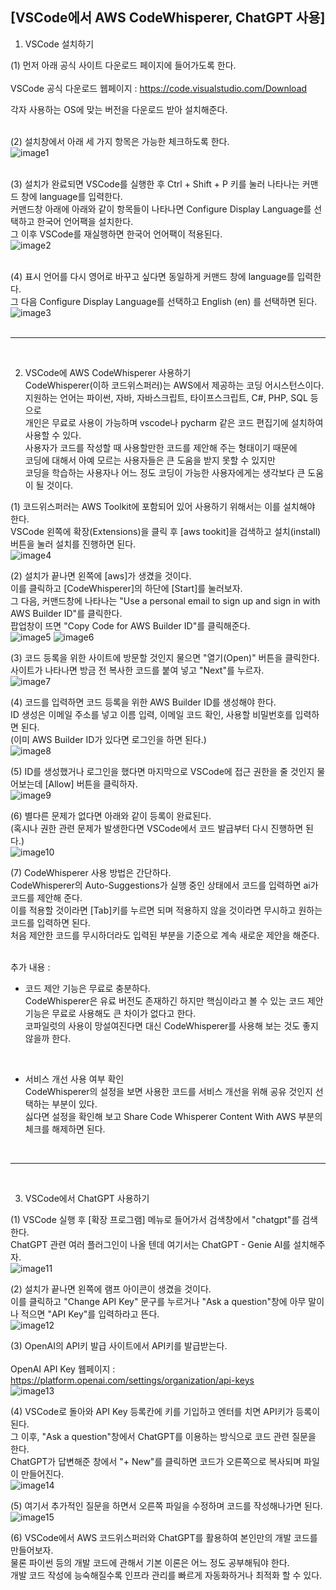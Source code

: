 ## [VSCode에서 AWS CodeWhisperer, ChatGPT 사용]

1. VSCode 설치하기
     
(1) 먼저 아래 공식 사이트 다운로드 페이지에 들어가도록 한다.   
<br/>
VSCode 공식 다운로드 웹페이지 : https://code.visualstudio.com/Download   

각자 사용하는 OS에 맞는 버전을 다운로드 받아 설치해준다.   
<br/> 
                
(2) 설치창에서 아래 세 가지 항목은 가능한 체크하도록 한다.              
![image1](https://github.com/user-attachments/assets/7ef8af05-39f4-4fe9-b6f1-a92f630882a7)
<br/><br/>
        
(3) 설치가 완료되면 VSCode를 실행한 후 Ctrl + Shift + P 키를 눌러 나타나는 커맨드 창에 language를 입력한다.   
커맨드창 아래에 아래와 같이 항목들이 나타나면 Configure Display Language를 선택하고 한국어 언어팩을 설치한다.      
그 이후 VSCode를 재실행하면 한국어 언어팩이 적용된다.      
![image2](https://github.com/user-attachments/assets/1b6448ca-92fd-42f8-a31d-59c085e94032)
<br/><br/>
                               
(4) 표시 언어를 다시 영어로 바꾸고 싶다면 동일하게 커맨드 창에 language를 입력한다.   
그 다음 Configure Display Language를 선택하고 English (en) 를 선택하면 된다.   
![image3](https://github.com/user-attachments/assets/25afb51b-05ba-4535-be40-bd36f03da20d)
<br/><br/>

---
<br/>

2. VSCode에 AWS CodeWhisperer 사용하기     
CodeWhisperer(이하 코드위스퍼러)는 AWS에서 제공하는 코딩 어시스턴스이다.       
지원하는 언어는 파이썬, 자바, 자바스크립트, 타이프스크립트, C#, PHP, SQL 등으로       
개인은 무료로 사용이 가능하며 vscode나 pycharm 같은 코드 편집기에 설치하여 사용할 수 있다.      
사용자가 코드를 작성할 때 사용할만한 코드를 제안해 주는 형태이기 때문에       
코딩에 대해서 아예 모르는 사용자들은 큰 도움을 받지 못할 수 있지만       
코딩을 학습하는 사용자나 어느 정도 코딩이 가능한 사용자에게는 생각보다 큰 도움이 될 것이다.      

(1) 코드위스퍼러는 AWS Toolkit에 포함되어 있어 사용하기 위해서는 이를 설치해야 한다.      
VSCode 왼쪽에 확장(Extensions)을 클릭 후 [aws tookit]을 검색하고 설치(install) 버튼을 눌러 설치를 진행하면 된다.   
![image4](https://github.com/user-attachments/assets/585ccd1f-ec3a-4631-9660-f2cc4469b1f3)
<br/>

(2) 설치가 끝나면 왼쪽에 [aws]가 생겼을 것이다.      
이를 클릭하고 [CodeWhisperer]의 하단에 [Start]를 눌러보자.      
그 다음, 커맨드창에 나타나는 "Use a personal email to sign up and sign in with AWS Builder ID"를 클릭한다.      
팝업창이 뜨면 "Copy Code for AWS Builder ID"를 클릭해준다.      
![image5](https://github.com/user-attachments/assets/d07df50c-92fb-40f8-87d1-dd189824bdcb)
![image6](https://github.com/user-attachments/assets/b75d1b07-5dce-44d6-a3c1-a365a2d0c410)
<br/>

(3) 코드 등록을 위한 사이트에 방문할 것인지 물으면 "열기(Open)" 버튼을 클릭한다.   
사이트가 나타나면 방금 전 복사한 코드를 붙여 넣고 "Next"를 누르자.   
![image7](https://github.com/user-attachments/assets/0e9c8122-ceaf-4714-b3f7-1f6a47450403)
<br/>

(4)  코드를 입력하면 코드 등록을 위한 AWS Builder ID를 생성해야 한다.   
ID 생성은 이메일 주소를 넣고 이름 입력, 이메일 코드 확인, 사용할 비밀번호를 입력하면 된다.   
(이미 AWS Builder ID가 있다면 로그인을 하면 된다.)   
![image8](https://github.com/user-attachments/assets/71ebcc1a-a6ea-4e9d-8031-72e06621168c)
<br/>

(5) ID를 생성했거나 로그인을 했다면 마지막으로 VSCode에 접근 권한을 줄 것인지 물어보는데 [Allow] 버튼을 클릭하자.        
![image9](https://github.com/user-attachments/assets/ddbb6513-8368-4a57-89e6-30903428dcc2)
<br/>

(6) 별다른 문제가 없다면 아래와 같이 등록이 완료된다.   
(혹시나 권한 관련 문제가 발생한다면 VSCode에서 코드 발급부터 다시 진행하면 된다.)   
![image10](https://github.com/user-attachments/assets/c45df823-96f8-44a6-a894-65889a64f07b)
<br/>

(7) CodeWhisperer 사용 방법은 간단하다.   
CodeWhisperer의 Auto-Suggestions가 실행 중인 상태에서 코드를 입력하면 ai가 코드를 제안해 준다.   
이를 적용할 것이라면 [Tab]키를 누르면 되며 적용하지 않을 것이라면 무시하고 원하는 코드를 입력하면 된다.   
처음 제안한 코드를 무시하더라도 입력된 부분을 기준으로 계속 새로운 제안을 해준다.   
<br/>

추가 내용 :     
- 코드 제안 기능은 무료로 충분하다.   
CodeWhisperer은 유료 버전도 존재하긴 하지만 핵심이라고 볼 수 있는 코드 제안 기능은 무료로 사용해도 큰 차이가 없다고 한다.   
코파일럿의 사용이 망설여진다면 대신 CodeWhisperer를 사용해 보는 것도 좋지 않을까 한다.
<br/>

- 서비스 개선 사용 여부 확인   
CodeWhisperer의 설정을 보면 사용한 코드를 서비스 개선을 위해 공유 것인지 선택하는 부분이 있다.   
싫다면 설정을 확인해 보고 Share Code Whisperer Content With AWS 부분의 체크를 해제하면 된다.   
<br/>

---
<br/>

3. VSCode에서 ChatGPT 사용하기
   
(1) VSCode 실행 후 [확장 프로그램] 메뉴로 들어가서 검색창에서 "chatgpt"를 검색한다.       
ChatGPT 관련 여러 플러그인이 나올 텐데 여기서는 ChatGPT - Genie AI를 설치해주자.   
![image11](https://github.com/user-attachments/assets/376da129-bc59-411a-8e30-c2b785ac7f2c)
<br/>

(2) 설치가 끝나면 왼쪽에 램프 아이콘이 생겼을 것이다.          
이를 클릭하고 "Change API Key" 문구를 누르거나 "Ask a question"창에 아무 말이나 적으면 "API Key"를 입력하라고 뜬다.      
![image12](https://github.com/user-attachments/assets/9c812523-fdc3-48ff-85b2-26033c89859d)
<br/>
 
(3) OpenAI의 API키 발급 사이트에서 API키를 발급받는다.   
<br/>
OpenAI API Key 웹페이지 : https://platform.openai.com/settings/organization/api-keys   
![image13](https://github.com/user-attachments/assets/dfbc1117-e407-4d1e-8583-79843ee8ef48)
<br/>

(4) VSCode로 돌아와 API Key 등록칸에 키를 기입하고 엔터를 치면 API키가 등록이 된다.   
그 이후, "Ask a question"창에서 ChatGPT를 이용하는 방식으로 코드 관련 질문을 한다.   
ChatGPT가 답변해준 창에서 "+ New"를 클릭하면 코드가 오른쪽으로 복사되며 파일이 만들어진다.   
![image14](https://github.com/user-attachments/assets/045106d3-af9e-4cb8-8686-02749405c98e)
<br/>

(5) 여기서 추가적인 질문을 하면서 오른쪽 파일을 수정하며 코드를 작성해나가면 된다.      
![image15](https://github.com/user-attachments/assets/c904d56b-0a45-4b9f-9320-9729c09ce4ed)
<br/>

(6) VSCode에서 AWS 코드위스퍼러와 ChatGPT를 활용하여 본인만의 개발 코드를 만들어보자.   
물론 파이썬 등의 개발 코드에 관해서 기본 이론은 어느 정도 공부해둬야 한다.   
개발 코드 작성에 능숙해질수록 인프라 관리를 빠르게 자동화하거나 최적화 할 수 있다.   
